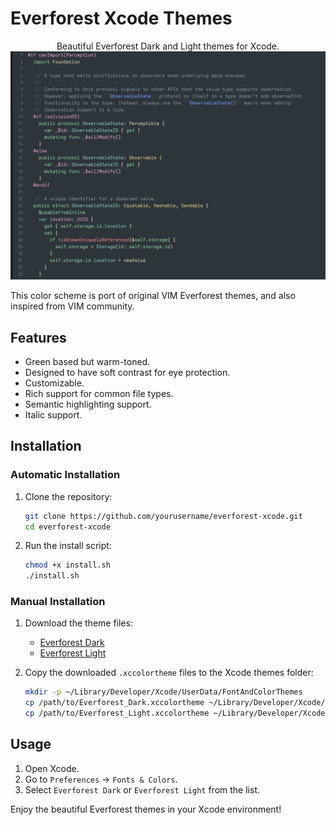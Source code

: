 # Everforest Xcode Themes

<p align="center">
  Beautiful Everforest Dark and Light themes for Xcode.
  <img src="https://github.com/tornikegomareli/Everforest-Xcode-theme/blob/main/preview1.png" alt="Everforest Dark" width="800"/>
</p>

This color scheme is port of original VIM Everforest themes, and also inspired from VIM community.

## Features

- Green based but warm-toned.
- Designed to have soft contrast for eye protection.
- Customizable.
- Rich support for common file types.
- Semantic highlighting support.
- Italic support.

## Installation

### Automatic Installation

1. Clone the repository:
    ```bash
    git clone https://github.com/yourusername/everforest-xcode.git
    cd everforest-xcode
    ```

2. Run the install script:
    ```bash
    chmod +x install.sh
    ./install.sh
    ```

### Manual Installation

1. Download the theme files:
    - [Everforest Dark](path/to/Everforest_Dark.xccolortheme)
    - [Everforest Light](path/to/Everforest_Light.xccolortheme)

2. Copy the downloaded `.xccolortheme` files to the Xcode themes folder:
    ```bash
    mkdir -p ~/Library/Developer/Xcode/UserData/FontAndColorThemes
    cp /path/to/Everforest_Dark.xccolortheme ~/Library/Developer/Xcode/UserData/FontAndColorThemes/
    cp /path/to/Everforest_Light.xccolortheme ~/Library/Developer/Xcode/UserData/FontAndColorThemes/
    ```

## Usage

1. Open Xcode.
2. Go to `Preferences` -> `Fonts & Colors`.
3. Select `Everforest Dark` or `Everforest Light` from the list.

Enjoy the beautiful Everforest themes in your Xcode environment!

